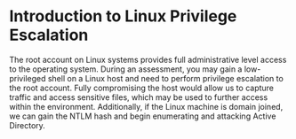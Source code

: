 # Introduction to Linux Privilege Escalation

The root account on Linux systems provides full administrative level access to the operating system. During an assessment, you may gain a low-privileged shell on a Linux host and need to perform privilege escalation to the root account. Fully compromising the host would allow us to capture traffic and access sensitive files, which may be used to further access within the environment. Additionally, if the Linux machine is domain joined, we can gain the NTLM hash and begin enumerating and attacking Active Directory.

